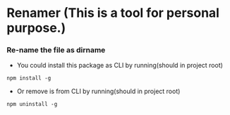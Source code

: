 # Renamer (This is a tool for personal purpose.)

### Re-name the file as dirname

- You could install this package as CLI by running(should in project root)

``npm install -g``

- Or remove is from CLI by running(should in project root)

``npm uninstall -g``
